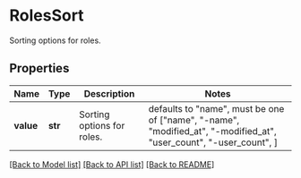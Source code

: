 # RolesSort

Sorting options for roles.

## Properties

| Name      | Type    | Description                | Notes                                                                                                              |
| --------- | ------- | -------------------------- | ------------------------------------------------------------------------------------------------------------------ |
| **value** | **str** | Sorting options for roles. | defaults to "name", must be one of ["name", "-name", "modified_at", "-modified_at", "user_count", "-user_count", ] |

[[Back to Model list]](README.md#documentation-for-models) [[Back to API list]](README.md#documentation-for-api-endpoints) [[Back to README]](README.md)
